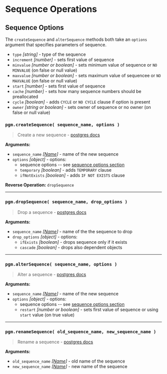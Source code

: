 # Sequence Operations

## Sequence Options

The `createSequence` and `alterSequence` methods both take an `options` argument that specifies parameters of sequence.

- `type` _[string]_ - type of the sequence
- `increment` _[number]_ - sets first value of sequence
- `minvalue` _[number or boolean]_ - sets minimum value of sequence or `NO MINVALUE` (on false or null value)
- `maxvalue` _[number or boolean]_ - sets maximum value of sequencee or `NO MAXVALUE` (on false or null value)
- `start` _[number]_ - sets first value of sequence
- `cache` _[number]_ - sets how many sequence numbers should be preallocated
- `cycle` _[boolean]_ - adds `CYCLE` or `NO CYCLE` clause if option is present
- `owner` _[string or boolean]_ - sets owner of sequence or no owner (on false or null value)

### `pgm.createSequence( sequence_name, options )`

> Create a new sequence - [postgres docs](https://www.postgresql.org/docs/current/static/sql-createsequence.html)

**Arguments:**

- `sequence_name` _[[Name](migrations.md#type)]_ - name of the new sequence
- `options` _[object]_ - options:
  - sequence options -- see [sequence options section](#sequence-options)
  - `temporary` _[boolean]_ - adds `TEMPORARY` clause
  - `ifNotExists` _[boolean]_ - adds `IF NOT EXISTS` clause

**Reverse Operation:** `dropSequence`

---

### `pgm.dropSequence( sequence_name, drop_options )`

> Drop a sequence - [postgres docs](http://www.postgresql.org/docs/current/static/sql-dropsequence.html)

**Arguments:**

- `sequence_name` _[[Name](migrations.md#type)]_ - name of the the sequence to drop
- `drop_options` _[object]_ - options:
  - `ifExists` _[boolean]_ - drops sequence only if it exists
  - `cascade` _[boolean]_ - drops also dependent objects

---

### `pgm.alterSequence( sequence_name, options )`

> Alter a sequence - [postgres docs](https://www.postgresql.org/docs/current/static/sql-altersequence.html)

**Arguments:**

- `sequence_name` _[[Name](migrations.md#type)]_ - name of the new sequence
- `options` _[object]_ - options:
  - sequence options -- see [sequence options section](#sequence-options)
  - `restart` _[number or boolean]_ - sets first value of sequence or using `start` value (on true value)

---

### `pgm.renameSequence( old_sequence_name, new_sequence_name )`

> Rename a sequence - [postgres docs](http://www.postgresql.org/docs/current/static/sql-altersequence.html)

**Arguments:**

- `old_sequence_name` _[[Name](migrations.md#type)]_ - old name of the sequence
- `new_sequence_name` _[[Name](migrations.md#type)]_ - new name of the sequence
